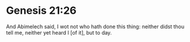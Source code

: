 # Genesis 21:26

And Abimelech said, I wot not who hath done this thing: neither didst thou tell me, neither yet heard I [of it], but to day.